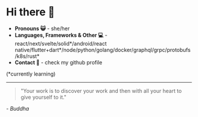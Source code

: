 # Hi there 👋

- **Pronouns 😺** - she/her
- **Languages, Frameworks & Other 💻** - react/next/svelte/solid*/android/react native/flutter+dart\*/node/python/golang/docker/graphql/grpc/protobufs/k8s/rust\*
- **Contact 📨** - check my github profile

(\*currently learning)

---

> "Your work is to discover your work and then with all your heart to give yourself to it."

*- Buddha*
